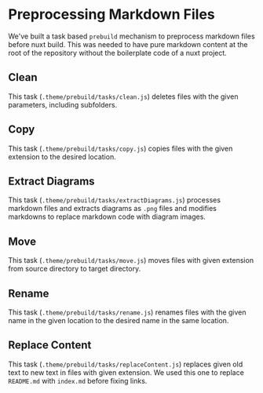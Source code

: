 # Preprocessing Markdown Files

We've built a task based `prebuild` mechanism to preprocess markdown files
before nuxt build. This was needed to have pure markdown content at the root of
the repository without the boilerplate code of a nuxt project.

## Clean

This task (`.theme/prebuild/tasks/clean.js`) deletes files with the given
parameters, including subfolders.

## Copy

This task (`.theme/prebuild/tasks/copy.js`) copies files with the given
extension to the desired location.

## Extract Diagrams

This task (`.theme/prebuild/tasks/extractDiagrams.js`) processes markdown files
and extracts diagrams as `.png` files and modifies markdowns to replace
markdown code with diagram images.

## Move

This task (`.theme/prebuild/tasks/move.js`) moves files with given extension
from source directory to target directory.

## Rename

This task (`.theme/prebuild/tasks/rename.js`) renames files with the given
name in the given location to the desired name in the same location.

## Replace Content

This task (`.theme/prebuild/tasks/replaceContent.js`) replaces given old text
to new text in files with given extension. We used this one to replace
`README.md` with `index.md` before fixing links.
